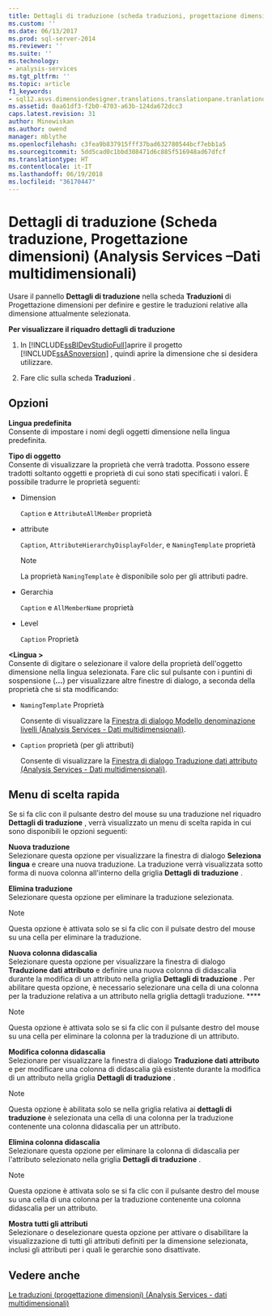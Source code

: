 ```yaml
---
title: Dettagli di traduzione (scheda traduzioni, progettazione dimensioni) (Analysis Services - dati multidimensionali) | Documenti Microsoft
ms.custom: ''
ms.date: 06/13/2017
ms.prod: sql-server-2014
ms.reviewer: ''
ms.suite: ''
ms.technology:
- analysis-services
ms.tgt_pltfrm: ''
ms.topic: article
f1_keywords:
- sql12.asvs.dimensiondesigner.translations.translationpane.tranlationdetails.f1
ms.assetid: 0aa61df3-f2b0-4703-a63b-124da672dcc3
caps.latest.revision: 31
author: Minewiskan
ms.author: owend
manager: mblythe
ms.openlocfilehash: c3fea9b837915fff37bad632780544bcf7ebb1a5
ms.sourcegitcommit: 5dd5cad0c1bbd308471d6c885f516948ad67dfcf
ms.translationtype: HT
ms.contentlocale: it-IT
ms.lasthandoff: 06/19/2018
ms.locfileid: "36170447"
---
```

# <a name="translation-details-translations-tab-dimension-designer-analysis-services---multidimensional-data"></a>Dettagli di traduzione (Scheda traduzione, Progettazione dimensioni) (Analysis Services –Dati multidimensionali)
  Usare il pannello **Dettagli di traduzione** nella scheda **Traduzioni** di Progettazione dimensioni per definire e gestire le traduzioni relative alla dimensione attualmente selezionata.  
  
 **Per visualizzare il riquadro dettagli di traduzione**  
  
1.  In [!INCLUDE[ssBIDevStudioFull](../includes/ssbidevstudiofull-md.md)]aprire il progetto [!INCLUDE[ssASnoversion](../includes/ssasnoversion-md.md)] , quindi aprire la dimensione che si desidera utilizzare.  
  
2.  Fare clic sulla scheda **Traduzioni** .  
  
## <a name="options"></a>Opzioni  
 **Lingua predefinita**  
 Consente di impostare i nomi degli oggetti dimensione nella lingua predefinita.  
  
 **Tipo di oggetto**  
 Consente di visualizzare la proprietà che verrà tradotta. Possono essere tradotti soltanto oggetti e proprietà di cui sono stati specificati i valori. È possibile tradurre le proprietà seguenti:  
  
-   Dimension  
  
     `Caption` e `AttributeAllMember` proprietà  
  
-   attribute  
  
     `Caption`, `AttributeHierarchyDisplayFolder`, e `NamingTemplate` proprietà  
  
    > [!NOTE]  
    >  La proprietà `NamingTemplate` è disponibile solo per gli attributi padre.  
  
-   Gerarchia  
  
     `Caption` e `AllMemberName` proprietà  
  
-   Level  
  
     `Caption` Proprietà  
  
 **\<Lingua >**  
 Consente di digitare o selezionare il valore della proprietà dell'oggetto dimensione nella lingua selezionata. Fare clic sul pulsante con i puntini di sospensione (**...**) per visualizzare altre finestre di dialogo, a seconda della proprietà che si sta modificando:  
  
-   `NamingTemplate` Proprietà  
  
     Consente di visualizzare la [Finestra di dialogo Modello denominazione livelli &#40;Analysis Services - Dati multidimensionali&#41;](level-naming-template-dialog-box-analysis-services-multidimensional-data.md).  
  
-   `Caption` proprietà (per gli attributi)  
  
     Consente di visualizzare la [Finestra di dialogo Traduzione dati attributo &#40;Analysis Services - Dati multidimensionali&#41;](attribute-data-translation-dialog-box-analysis-services-multidimensional-data.md).  
  
## <a name="shortcut-menu"></a>Menu di scelta rapida  
 Se si fa clic con il pulsante destro del mouse su una traduzione nel riquadro **Dettagli di traduzione** , verrà visualizzato un menu di scelta rapida in cui sono disponibili le opzioni seguenti:  
  
 **Nuova traduzione**  
 Selezionare questa opzione per visualizzare la finestra di dialogo **Seleziona lingua** e creare una nuova traduzione. La traduzione verrà visualizzata sotto forma di nuova colonna all'interno della griglia **Dettagli di traduzione** .  
  
 **Elimina traduzione**  
 Selezionare questa opzione per eliminare la traduzione selezionata.  
  
> [!NOTE]  
>  Questa opzione è attivata solo se si fa clic con il pulsate destro del mouse su una cella per eliminare la traduzione.  
  
 **Nuova colonna didascalia**  
 Selezionare questa opzione per visualizzare la finestra di dialogo **Traduzione dati attributo** e definire una nuova colonna di didascalia durante la modifica di un attributo nella griglia **Dettagli di traduzione** . Per abilitare questa opzione, è necessario selezionare una cella di una colonna per la traduzione relativa a un attributo nella griglia dettagli traduzione. ****  
  
> [!NOTE]  
>  Questa opzione è attivata solo se si fa clic con il pulsante destro del mouse su una cella per eliminare la colonna per la traduzione di un attributo.  
  
 **Modifica colonna didascalia**  
 Selezionare per visualizzare la finestra di dialogo **Traduzione dati attributo** e per modificare una colonna di didascalia già esistente durante la modifica di un attributo nella griglia **Dettagli di traduzione** .  
  
> [!NOTE]  
>  Questa opzione è abilitata solo se nella griglia relativa ai **dettagli di traduzione** è selezionata una cella di una colonna per la traduzione contenente una colonna didascalia per un attributo.  
  
 **Elimina colonna didascalia**  
 Selezionare questa opzione per eliminare la colonna di didascalia per l'attributo selezionato nella griglia **Dettagli di traduzione** .  
  
> [!NOTE]  
>  Questa opzione è attivata solo se si fa clic con il pulsante destro del mouse su una cella di una colonna per la traduzione contenente una colonna didascalia per un attributo.  
  
 **Mostra tutti gli attributi**  
 Selezionare o deselezionare questa opzione per attivare o disabilitare la visualizzazione di tutti gli attributi definiti per la dimensione selezionata, inclusi gli attributi per i quali le gerarchie sono disattivate.  
  
## <a name="see-also"></a>Vedere anche  
 [Le traduzioni &#40;progettazione dimensioni&#41; &#40;Analysis Services - dati multidimensionali&#41;](translations-dimension-designer-analysis-services-multidimensional-data.md)  
  
  